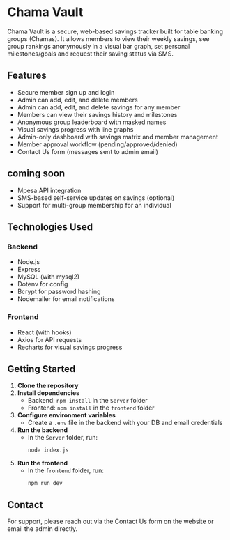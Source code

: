 # Chama Vault

Chama Vault is a secure, web-based savings tracker built for table banking groups (Chamas). It allows members to view their weekly savings, see group rankings anonymously in a visual bar graph, set personal milestones/goals and request their saving status via SMS.

## Features

- Secure member sign up and login
- Admin can add, edit, and delete members
- Admin can add, edit, and delete savings for any member
- Members can view their savings history and milestones
- Anonymous group leaderboard with masked names
- Visual savings progress with line graphs
- Admin-only dashboard with savings matrix and member management
- Member approval workflow (pending/approved/denied)
- Contact Us form (messages sent to admin email)

## coming soon
- Mpesa API integration
- SMS-based self-service updates on savings (optional)
- Support for multi-group membership for an individual

## Technologies Used

### Backend
- Node.js
- Express
- MySQL (with mysql2)
- Dotenv for config
- Bcrypt for password hashing
- Nodemailer for email notifications

### Frontend
- React (with hooks)
- Axios for API requests
- Recharts for visual savings progress

## Getting Started

1. **Clone the repository**
2. **Install dependencies**  
   - Backend: `npm install` in the `Server` folder  
   - Frontend: `npm install` in the `frontend` folder
3. **Configure environment variables**  
   - Create a `.env` file in the backend with your DB and email credentials
4. **Run the backend**  
   - In the `Server` folder, run:  
     ```
     node index.js
     ```
5. **Run the frontend**  
   - In the `frontend` folder, run:  
     ```
     npm run dev
     ```

## Contact

For support, please reach out via the Contact Us form on the website or email the admin directly.
